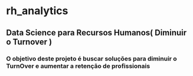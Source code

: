 # rh_analytics
## Data Science para Recursos Humanos( Diminuir o Turnover ) 

### O objetivo deste projeto é buscar soluções para diminuir o TurnOver e aumentar a retenção de profissionais
